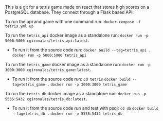 This is a git for a tetris game made on react that stores high scores on a
PostgreSQL database. They connect through a Flask based API.

To run the api and game with one command run:
`docker-compose -f tetris.yml up`

To run the `tetris_api` docker image as a standalone run:
`docker run -p 5000:5000 cgironalas/tetris_api:latest`.
  * To run it from the source code run:
  `docker build --tag=tetris_api .`
  `docker run -p 5000:5000 tetris_api`

To run the `tetris_game` docker image as a standalone run:
`docker run -p 3000:3000 cgironalas/tetris_game:latest`.
  * To run it from the source code run:
  `cd tetris`
  `docker build --tag=tetris_game .`
  `docker run -p 3000:3000 tetris_game`

To run the `tetris_db` docker image as a standalone run:
`docker run -p 5555:5432 cgironalas/tetris_db:latest`.
  * To run it from the source code run and test with psql:
  `cd db`
  `docker build --tag=tetris_db .`
  `docker run -p 5555:5432 tetris_db`
